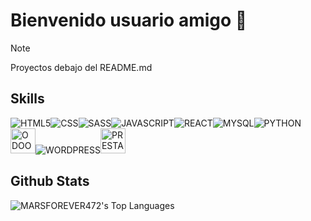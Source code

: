 # Bienvenido usuario amigo 👋
> [!NOTE]
> Proyectos debajo del README.md

## Skills
<p align="left">
<img src="https://www.vectorlogo.zone/logos/w3_html5/w3_html5-ar21.svg" alt="HTML5"/><img src="https://www.vectorlogo.zone/logos/w3_css/w3_css-ar21.svg" alt="CSS"/><img src="https://www.vectorlogo.zone/logos/sass-lang/sass-lang-ar21.svg" alt="SASS"/><img src="https://www.vectorlogo.zone/logos/javascript/javascript-ar21.svg" alt="JAVASCRIPT"/><img src="https://www.vectorlogo.zone/logos/reactjs/reactjs-ar21.svg" alt="REACT"/><img src="https://www.vectorlogo.zone/logos/mysql/mysql-ar21.svg" alt="MYSQL"/><img src="https://www.vectorlogo.zone/logos/python/python-ar21.svg" alt="PYTHON"/><img src="https://raw.githubusercontent.com/detain/svg-logos/af43b58bee054f40b2c215d97b983d03b190f0d4/svg/o/odoo.svg" alt="ODOO" width="40px"/><img src="https://www.vectorlogo.zone/logos/wordpress/wordpress-ar21.svg" alt="WORDPRESS"/><img src="https://vectorwiki.com/images/hksJN__prestashop.svg" alt="PRESTASHOP" width="40px"/>
</p>


## Github Stats
![MARSFOREVER472's Top Languages](https://github-readme-stats.vercel.app/api/top-langs/?username=Alvaro624la&theme=vue-dark&show_icons=true&hide_border=true&layout=compact)

<!--
![MARSFOREVER472's Stats](https://github-readme-stats.vercel.app/api?username=Alvaro624la&theme=vue-dark&show_icons=true&hide_border=true&count_private=true)
![MARSFOREVER472's Streak](https://github-readme-streak-stats.herokuapp.com/?user=Alvaro624la&theme=vue-dark&hide_border=true)
-->


<!--
# A first-level heading
## A second-level heading
### A third-level heading

**Alvaro624la/Alvaro624la** is a ✨ _special_ ✨ repository because its `README.md` (this file) appears on your GitHub profile.

Here are some ideas to get you started:

- 🔭 I’m currently working on ...
- 🌱 I’m currently learning ...
- 👯 I’m looking to collaborate on ...
- 🤔 I’m looking for help with ...
- 💬 Ask me about ...
- 📫 How to reach me: ...
- 😄 Pronouns: ...
- ⚡ Fun fact: ...

Some basic Git commands are:
```
git status
git add
git commit
```

> Text that is a quote
-->

